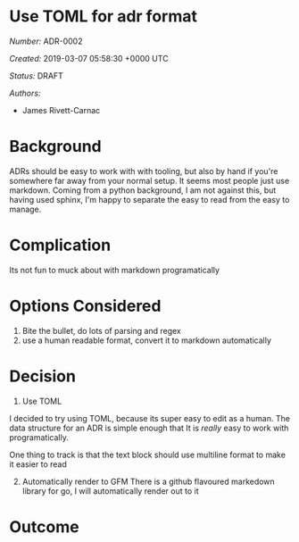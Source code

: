 # Use TOML for adr format

*Number:* ADR-0002

*Created:* 2019-03-07 05:58:30 +0000 UTC

*Status:* DRAFT

*Authors:*
- James Rivett-Carnac


# Background

ADRs should be easy to work with with tooling, but also by hand if you're
somewhere far away from your normal setup.  It seems most people just use
markdown.  Coming from a python background, I am not against this, but
having used sphinx, I'm happy to separate the easy to read from the
easy to manage.

# Complication

Its not fun to muck about with markdown programatically

# Options Considered

1. Bite the bullet, do lots of parsing and regex
2. use a human readable format, convert it to markdown automatically

# Decision

1) Use TOML

I decided to try using TOML, because its super easy to edit
as a human.  The data structure for an ADR is simple enough
that It is *really* easy to work with programatically.

One thing to track is that the text block should use multiline format
to make it easier to read


2) Automatically render to GFM
There is a github flavoured markedown library for go, I will automatically
render out to it

# Outcome

